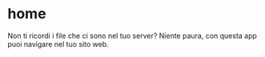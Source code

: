 # home
Non ti ricordi i file che ci sono nel tuo server? Niente paura, con questa app puoi navigare nel tuo sito web.
